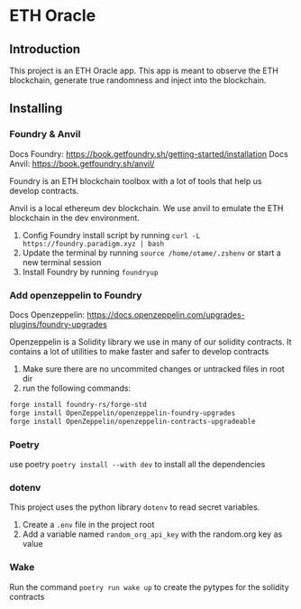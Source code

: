# ETH Oracle

## Introduction
This project is an ETH Oracle app. This app is meant to observe the ETH blockchain, 
generate true randomness and inject into the blockchain.

## Installing
### Foundry & Anvil

Docs Foundry: https://book.getfoundry.sh/getting-started/installation
Docs Anvil: https://book.getfoundry.sh/anvil/

Foundry is an ETH blockchain toolbox with a lot of tools that help us
develop contracts. 

Anvil is a local ethereum dev blockchain. We use anvil to emulate
the ETH blockchain in the dev environment.

1. Config Foundry install script by running `curl -L https://foundry.paradigm.xyz | bash`
2. Update the terminal by running `source /home/otame/.zshenv` or start a new terminal session
3. Install Foundry by running `foundryup`

### Add openzeppelin to Foundry

Docs Openzeppelin: https://docs.openzeppelin.com/upgrades-plugins/foundry-upgrades

Openzeppelin is a Solidity library we use in many of our solidity contracts. It contains
a lot of utilities to make faster and safer to develop contracts

1. Make sure there are no uncommited changes or untracked files in root dir
2. run the following commands:
```Bash
forge install foundry-rs/forge-std
forge install OpenZeppelin/openzeppelin-foundry-upgrades
forge install OpenZeppelin/openzeppelin-contracts-upgradeable
```

### Poetry
use poetry `poetry install --with dev` to install all the dependencies

### dotenv
This project uses the python library `dotenv` to read secret variables.

1. Create a `.env` file in the project root
2. Add a variable named `random_org_api_key` with the random.org key as value

### Wake
Run the command `poetry run wake up` to create the pytypes for the solidity contracts